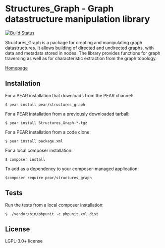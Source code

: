 # Structures_Graph - Graph datastructure manipulation library

[![Build Status](https://travis-ci.org/pear/Structures_Graph.svg?branch=trunk)](https://travis-ci.org/pear/Structures_Graph)
    

Structures_Graph is a package for creating and manipulating graph datastructures.
It allows building of directed and undirected graphs, with data and metadata
stored in nodes. The library provides functions for graph traversing
as well as for characteristic extraction from the graph topology.

[Homepage](http://pear.php.net/package/Structures_Graph/)


## Installation
For a PEAR installation that downloads from the PEAR channel:

`$ pear install pear/structures_graph`

For a PEAR installation from a previously downloaded tarball:

`$ pear install Structures_Graph-*.tgz`

For a PEAR installation from a code clone:

`$ pear install package.xml`

For a local composer installation:

`$ composer install`

To add as a dependency to your composer-managed application:

`$composer require pear/structures_graph`


## Tests
Run  the tests from a local composer installation:

`$ ./vendor/bin/phpunit -c phpunit.xml.dist`


## License
LGPL-3.0+ license
